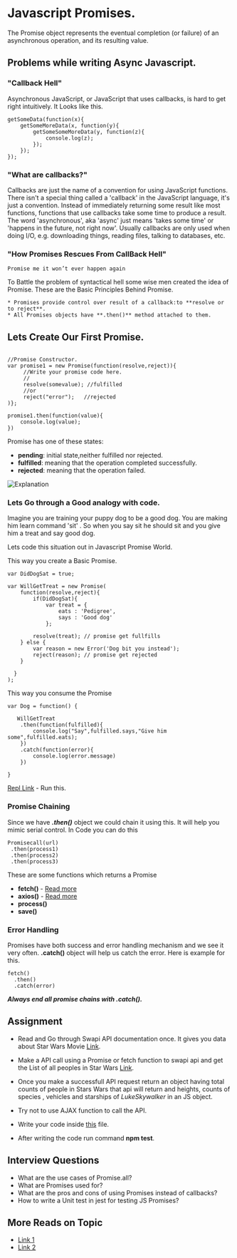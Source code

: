 # Javascript Promises.

The Promise object represents the eventual completion (or failure) of an asynchronous operation, and its resulting value.

## Problems while writing Async Javascript.

### "Callback Hell"

Asynchronous JavaScript, or JavaScript that uses callbacks, is hard to get right intuitively. It Looks like this.

```
getSomeData(function(x){
    getSomeMoreData(x, function(y){
        getSomeSomeMoreData(y, function(z){ 
            console.log(z);
        });
    });
});

```

### "What are callbacks?"

Callbacks are just the name of a convention for using JavaScript functions. There isn't a special thing called a 'callback' in the JavaScript language, it's just a convention. Instead of immediately returning some result like most functions, functions that use callbacks take some time to produce a result. The word 'asynchronous', aka 'async' just means 'takes some time' or 'happens in the future, not right now'. Usually callbacks are only used when doing I/O, e.g. downloading things, reading files, talking to databases, etc.

### "How Promises Rescues From CallBack Hell"

`Promise me it won’t ever happen again`

To Battle the problem of syntactical hell some wise men created the idea of Promise.
These are the Basic Principles Behind Promise.

```
* Promises provide control over result of a callback:to **resolve or to reject**.
* All Promises objects have **.then()** method attached to them.

```
## Lets Create Our First Promise.

```

//Promise Constructor.
var promise1 = new Promise(function(resolve,reject)){
     //Write your promise code here.
     //
     resolve(somevalue); //fulfilled
     //or
     reject("error");   //rejected
)};

promise1.then(function(value){
    console.log(value);
})

```

Promise has one of these states:

* **pending**: initial state,neither fulfilled nor rejected.
* **fulfilled**: meaning that the operation completed successfully.
* **rejected**: meaning that the operation failed.

![Explanation](https://mdn.mozillademos.org/files/15911/promises.png)

### Lets Go through a Good analogy with code.

Imagine you are training your puppy dog to be a good dog. You are making him learn command 'sit' . So when you say sit he should sit and you give him a treat and say good dog.

Lets code this situation out in Javascript Promise World.

This way you create a Basic Promise.

```
var DidDogSat = true;

var WillGetTreat = new Promise(
    function(resolve,reject){
        if(DidDogSat){
            var treat = {
                eats : 'Pedigree',
                says : 'Good dog'
            };
        
        resolve(treat); // promise get fullfills
    } else {
        var reason = new Error('Dog bit you instead');
        reject(reason); // promise get rejected
    }
   
  }
);

```

This way you consume the Promise

```
var Dog = function() {

   WillGetTreat
    .then(function(fulfilled){
        console.log("Say",fulfilled.says,"Give him some",fulfilled.eats);
    })
    .catch(function(error){
        console.log(error.message)
    })
    
}

```
[Repl Link](https://repl.it/@surajk202/promise-example) - Run this.

### Promise Chaining 

Since we have ***.then()*** object we could chain it using this. It will help you mimic serial control.
In Code you can do this

```
Promisecall(url)
 .then(process1)
 .then(process2)
 .then(process3)

```
These are some functions which returns a Promise

* **fetch()** - [Read more](https://scotch.io/tutorials/how-to-use-the-javascript-fetch-api-to-get-data)
* **axios()** - [Read more](https://github.com/axios/axios)
* **process()**
* **save()**

### Error Handling

Promises have both success and error handling mechanism and we see it very often.
**.catch()** object will help us catch the error. Here is example for this.

```
fetch()
  .then()
  .catch(error)

```
***Always end all promise chains with **.catch()**.***

## Assignment 

 * Read and Go through Swapi API documentation once. It gives you data about Star Wars Movie [Link](https://swapi.co/documentation).

 *  Make a API call using a Promise or fetch function to swapi api and get the List of all peoples in Star Wars [Link](https://swapi.co/api/).

 * Once you make a successfull API request return an object having total counts of people in Stars Wars that api will return and heights, counts of species , vehicles and starships of *LukeSkywalker* in an JS object.

 * Try not to use AJAX function to call the API.

 * Write your code inside [this](Promise.js) file.

 * After writing the code run command **npm test**.


## Interview Questions 

* What are the use cases of Promise.all?
* What are Promises used for?
* What are the pros and cons of using Promises instead of callbacks?
* How to write a Unit test in jest for testing JS Promises?

## More Reads on Topic 

* [Link 1](https://developer.mozilla.org/en-US/docs/Web/JavaScript/Reference/Global_Objects/Promise)
* [Link 2](https://developers.google.com/web/fundamentals/primers/promises)